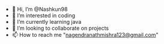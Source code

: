 - 👋 Hi, I’m @Nashkun98
- 👀 I’m interested in coding
- 🌱 I’m currently learning java
- 💞️ I’m looking to collaborate on projects
- 📫 How to reach me "nagendranathmishra123@gmail.com"

<!---
Nashkun98/Nashkun98 is a ✨ special ✨ repository because its `README.md` (this file) appears on your GitHub profile.
You can click the Preview link to take a look at your changes.
--->
